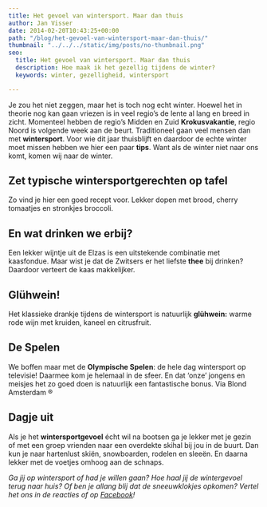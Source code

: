 ```yaml
---
title: Het gevoel van wintersport. Maar dan thuis
author: Jan Visser
date: 2014-02-20T10:43:25+00:00
path: "/blog/het-gevoel-van-wintersport-maar-dan-thuis/"
thumbnail: "../../../static/img/posts/no-thumbnail.png"
seo:
  title: Het gevoel van wintersport. Maar dan thuis
  description: Hoe maak ik het gezellig tijdens de winter?
  keywords: winter, gezelligheid, wintersport

---
```

Je zou het niet zeggen, maar het is toch nog echt winter. Hoewel het in theorie nog kan gaan vriezen is in veel regio’s de lente al lang en breed in zicht. Momenteel hebben de regio’s Midden en Zuid **Krokusvakantie**, regio Noord is volgende week aan de beurt. Traditioneel gaan veel mensen dan met **wintersport**. Voor wie dit jaar thuisblijft en daardoor de echte winter moet missen hebben we hier een paar **tips**. Want als de winter niet naar ons komt, komen wij naar de winter.

## Zet typische wintersportgerechten op tafel

Zo vind je hier een goed recept voor. Lekker dopen met brood, cherry tomaatjes en stronkjes broccoli.

## En wat drinken we erbij?

Een lekker wijntje uit de Elzas is een uitstekende combinatie met kaasfondue. Maar wist je dat de Zwitsers er het liefste **thee** bij drinken? Daardoor verteert de kaas makkelijker.

## Glühwein!

Het klassieke drankje tijdens de wintersport is natuurlijk **glühwein:** warme rode wijn met kruiden, kaneel en citrusfruit. 

## De Spelen

We boffen maar met de **Olympische Spelen**: de hele dag wintersport op televisie! Daarmee kom je helemaal in de sfeer. En dat ‘onze’ jongens en meisjes het zo goed doen is natuurlijk een fantastische bonus. Via Blond Amsterdam ®

## Dagje uit

Als je het **wintersportgevoel** écht wil na bootsen ga je lekker met je gezin of met een groep vrienden naar een overdekte skihal bij jou in de buurt. Dan kun je naar hartenlust skiën, snowboarden, rodelen en sleeën. En daarna lekker met de voetjes omhoog aan de schnaps.

_Ga jij op wintersport of had je willen gaan? Hoe haal jij de wintergevoel terug naar huis? Of ben je allang blij dat de sneeuwklokjes opkomen? Vertel het ons in de reacties of op_ [_Facebook_](https://www.facebook.com/homeworkshulp "Home Works op Facebook")_!_